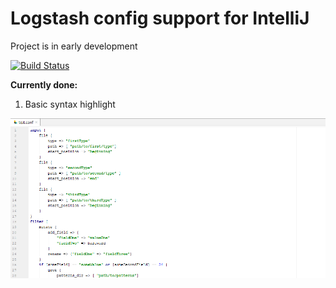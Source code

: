 # **Logstash config support for IntelliJ**

Project is in early development

[![Build Status](https://travis-ci.com/redfoos/logstash-intellij-plugin.svg?branch=master)](https://travis-ci.com/redfoos/logstash-intellij-plugin)

**Currently done:**
1. Basic syntax highlight

![Screenshot of currently progress](screenshots/screen1.png)
